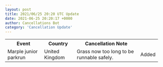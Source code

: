 ```yaml
---
layout: post
title: 2021/06/25 20:20 UTC Update
date: 2021-06-25 20:20:17 +0000
author: Cancellations Bot
category: 'Cancellation Update'
---
```


<table style='width: 100%'>
    <tr>
        <th>Event</th>
        <th>Country</th>
        <th>Cancellation Note</th>
        <th></th>
    </tr>
    <tr>
        <td>Marple junior parkrun</td>
        <td>United Kingdom</td>
        <td>Grass now too long to be runnable safely.</td>
        <td>Added</td>
    </tr>
